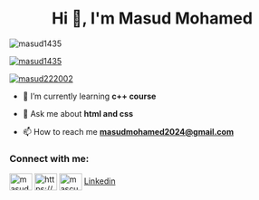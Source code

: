 <h1 align="center">Hi 👋, I'm Masud Mohamed</h1>

<p align="left"> <img src="https://komarev.com/ghpvc/?username=masud1435&label=Profile%20views&color=0e75b6&style=flat" alt="masud1435" /> </p>

<p align="left"> <a href="https://github.com/ryo-ma/github-profile-trophy"><img src="https://github-profile-trophy.vercel.app/?username=masud1435" alt="masud1435" /></a> </p>

<p align="left"> <a href="https://twitter.com/masud222002" target="blank"><img src="https://img.shields.io/twitter/follow/masud222002?logo=twitter&style=for-the-badge" alt="masud222002" /></a> </p>

- 🌱 I’m currently learning **c++ course**

- 💬 Ask me about **html and css**

- 📫 How to reach me **masudmohamed2024@gmail.com**

<h3 align="left">Connect with me:</h3>
<p align="left">
<a href="https://twitter.com/masud222002" target="blank"><img align="center" src="https://raw.githubusercontent.com/rahuldkjain/github-profile-readme-generator/master/src/images/icons/Social/twitter.svg" alt="masud222002" height="30" width="40" /></a>
<a href="https://fb.com/https://www.facebook.com/masud1435" target="blank"><img align="center" src="https://raw.githubusercontent.com/rahuldkjain/github-profile-readme-generator/master/src/images/icons/Social/facebook.svg" alt="https://www.facebook.com/masud1435" height="30" width="40" /></a>
<a href="https://instagram.com/mascud1435" target="blank"><img align="center" src="https://raw.githubusercontent.com/rahuldkjain/github-profile-readme-generator/master/src/images/icons/Social/instagram.svg" alt="mascud1435" height="30" width="40" /></a>
<a href="https://www.linkedin.com/in/masud-mohamed1435/" target="blank">Linkedin</a>
</p>


